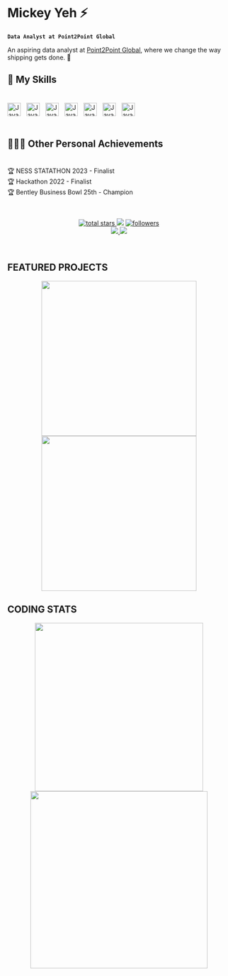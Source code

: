 # Mickey Yeh ⚡

**`Data Analyst at Point2Point Global`**

An aspiring data analyst at [Point2Point Global](http://p2pg.com/), where we change the way shipping gets done. 🚀 


## 🧰 My Skills
#
<img align="left" alt="Java" width="30px" style="padding-right:10px;" src="https://cdn.jsdelivr.net/gh/devicons/devicon/icons/python/python-original-wordmark.svg"/>
<img align="left" alt="Java" width="30px" style="padding-right:10px;" src="https://cdn.jsdelivr.net/gh/devicons/devicon/icons/r/r-original.svg"/>
<img align="left" alt="Java" width="30px" style="padding-right:10px;" src="https://cdn.jsdelivr.net/gh/devicons/devicon/icons/c/c-original.svg"/>
<img align="left" alt="Java" width="30px" style="padding-right:10px;" src="https://cdn.jsdelivr.net/gh/devicons/devicon/icons/mysql/mysql-original-wordmark.svg"/>
<img align="left" alt="Java" width="30px" style="padding-right:10px;" src="https://cdn.jsdelivr.net/gh/devicons/devicon/icons/spss/spss-original.svg"/>
<!-- <img align="left" alt="Java" width="30px" style="padding-right:10px;" src=""/> -->
<img align="left" alt="Java" width="30px" style="padding-right:10px;" src="https://cdn.jsdelivr.net/gh/devicons/devicon/icons/pycharm/pycharm-original.svg"/>
<img align="left" alt="Java" width="30px" style="padding-right:10px;" src="https://cdn.jsdelivr.net/gh/devicons/devicon/icons/rstudio/rstudio-original.svg"/>
<!-- <img align="left" alt="Java" width="30px" style="padding-right:10px;" src=""/> -->

<br />
<br />
<br />


## 👨🏻‍🚀 Other Personal Achievements
#
🏆 NESS STATATHON 2023 - Finalist <br>
🏆 Hackathon 2022 - Finalist <br>
🏆 Bentley Business Bowl 25th - Champion <br>

<br />

<!-- Badge Widget Link:
https://home.aveek.io/GitHub-Profile-Badges/
-->

<p align='center'>
    <a href='https://github.com/mickeyyeh?tab=repositories&sort=stargazers'>
        <img alt='total stars' title='Total stars on GitHub' src='https://custom-icon-badges.herokuapp.com/badge/dynamic/json?logo=star&color=55960c&labelColor=488207&label=Stars&style=for-the-badge&query=%24.stars&url=https://api.github-star-counter.workers.dev/user/mickeyyeh'/>
    </a>
    <img src='https://vbr.wocr.tk/badge?page_id=mickeyyeh&style=for-the-badge&logo=Github&color=16a085'>
    <a href='https://github.com/mickeyyeh?tab=followers'>
        <img alt='followers' title='Follow Me on GitHub' src='https://custom-icon-badges.herokuapp.com/github/followers/mickeyyeh?color=236ad3&labelColor=1155ba&style=for-the-badge&logo=person-add&label=Follow&logoColor=white'/>
        <br>
    </a>
    <a href='https://www.linkedin.com/in/mickeyyeh' target='_blank'>
        <img src='https://img.shields.io/badge/linkedin%20-%230077B5.svg?&style=for-the-badge&logo=linkedin&logoColor=white'/>
    </a>
    <a href='mailto:myeh@p2pg.com' target='_blank'>
        <img src='https://img.shields.io/badge/Microsoft%20Outlook-0078D4.svg?style=for-the-badge&logo=Microsoft-Outlook&logoColor=white'/>
    </a>
</p>


<br />


## FEATURED PROJECTS

<!-- First Row: Will present 2 projects in one row -->

<p align='center'>
    <a href='https://github.com/mickeyyeh/mickeyyeh'>
        <img src='https://github-readme-stats-git-masterrstaa-rickstaa.vercel.app/api/pin/?username=mickeyyeh&repo=mickeyyeh&theme=transparent'  width='350'/>
    </a>
    <a href='https://github.com/mickeyyeh/mickeyyeh'>
        <img src='https://github-readme-stats-git-masterrstaa-rickstaa.vercel.app/api/pin/?username=mickeyyeh&repo=mickeyyeh&theme=transparent&hide=html' width='350'/>
    </a>
</p>

<!-- Second Row: Paste the set of codes below -->




## CODING STATS

<p align = 'center'>
    <img src='https://github-readme-stats-git-masterrstaa-rickstaa.vercel.app/api?username=mickeyyeh&count_private=true&include_all_commits=true&show_icons=true&theme=transparent' width='380'/>
    <img src='https://github-readme-streak-stats.herokuapp.com/?user=mickeyyeh&theme=transparent' width='400'>
</p>

##











<!--

Credit: This GitHub profile design is inspired by mrhrifat (https://github.com/mrhrifat/mrhrifat).

-->









<!--
**mickeyyeh/mickeyyeh** is a ✨ _special_ ✨ repository because its `README.md` (this file) appears on your GitHub profile.

Here are some ideas to get you started:

- 🔭 I’m currently working on ...
- 🌱 I’m currently learning ...
- 👯 I’m looking to collaborate on ...
- 🤔 I’m looking for help with ...
- 💬 Ask me about ...
- 📫 How to reach me: ...
- 😄 Pronouns: ...
- ⚡ Fun fact: ...
-->
